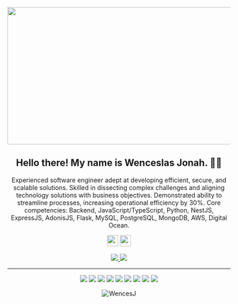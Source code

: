<p align="center">
 <img  width="750" height="310" src="[https://bold.pro/my/wenceslas-jonah-240510172746](https://ibb.co/nrzhd8x)">
</p>
<h2 align="center">Hello there! My name is Wenceslas Jonah. 👋🤓 </h1>
<p align="center">Experienced software engineer adept at developing efficient, secure, and scalable solutions. Skilled in dissecting complex challenges and aligning technology solutions with business objectives. Demonstrated ability to streamline processes, increasing operational efficiency by 30%.
Core competencies: Backend, JavaScript/TypeScript, Python, NestJS, ExpressJS, AdonisJS, Flask, MySQL, PostgreSQL, MongoDB, AWS, Digital Ocean.
</h3>

<p align="center"><a href="https://x.com/Wences_official"><img src="https://img.shields.io/badge/twitter-%231DA1F2.svg?&style=for-the-badge&logo=twitter&logoColor=white" height=25></a> <a href="https://www.linkedin.com/in/wenceslas-jonah-aa08371b1/"><img src="https://img.shields.io/badge/linkedin-%230077B5.svg?&style=for-the-badge&logo=linkedin&logoColor=white" height=25></a> 
</p>

<p align=center>
  <a href="https://github.com/WencesJ">
    <img src="https://badges.pufler.dev/visits/Terabyte17/Terabyte17?style=flat-square&color=black&logo=github">
  </a>
  <a href="https://github.com/WencesJ?tab=repositories">
    <img src="https://badges.pufler.dev/repos/Terabyte17?style=flat-square&color=black&logo=github">
  </a>
</p>
<hr>
<p align="center">
<img src="https://img.shields.io/badge/React-20232A?style=for-the-badge&logo=react&logoColor=61DAFB" /> <img src="https://img.shields.io/badge/Tailwind_CSS-38B2AC?style=for-the-badge&logo=tailwind-css&logoColor=white"/> <img src="https://img.shields.io/badge/Redux-593D88?style=for-the-badge&logo=redux&logoColor=white"/> <img src="https://img.shields.io/badge/html5%20-%23E34F26.svg?&style=for-the-badge&logo=html5&logoColor=white"/> <img src="https://img.shields.io/badge/css3%20-%231572B6.svg?&style=for-the-badge&logo=css3&logoColor=white"/> <img src="https://img.shields.io/badge/Vercel-000000?style=for-the-badge&logo=vercel&logoColor=white"/> <img src="https://img.shields.io/badge/eslint-3A33D1?style=for-the-badge&logo=eslint&logoColor=white"/> <img src="https://img.shields.io/badge/git%20-%23F05033.svg?&style=for-the-badge&logo=git&logoColor=white"/> <img src="https://img.shields.io/badge/github%20-%23121011.svg?&style=for-the-badge&logo=github&logoColor=white"/>
</p>


<p align=center><img align="center" src="https://github-readme-streak-stats.herokuapp.com/?user=WencesJ&" alt="WencesJ" /></p>
